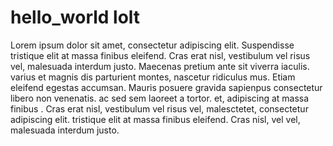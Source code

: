 # hello_world lolt 
Lorem ipsum dolor sit amet, consectetur adipiscing elit. Suspendisse tristique elit at massa finibus eleifend. Cras erat nisl, vestibulum vel risus vel, malesuada interdum justo. Maecenas pretium ante sit  viverra iaculis.  varius   et magnis dis parturient montes, nascetur ridiculus mus. Etiam eleifend egestas accumsan. Mauris posuere gravida sapienpus consectetur libero non venenatis.  ac  sed sem laoreet a  tortor.
et, adipiscing  at massa finibus . Cras erat nisl, vestibulum vel risus vel, malesctetet, consectetur adipiscing elit.  tristique elit at massa finibus eleifend. Cras  nisl,  vel vel, malesuada interdum justo.    
